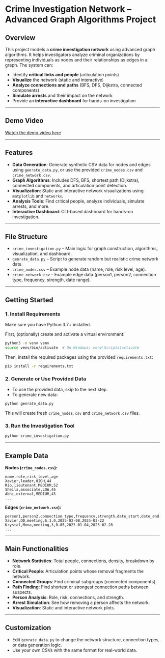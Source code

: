 # Crime Investigation Network – Advanced Graph Algorithms Project

## Overview

This project models a **crime investigation network** using advanced graph algorithms. It helps investigators analyze criminal organizations by representing individuals as nodes and their relationships as edges in a graph. The system can:

- Identify **critical links and people** (articulation points)
- **Visualize** the network (static and interactive)
- **Analyze connections and paths** (BFS, DFS, Dijkstra, connected components)
- **Simulate arrests** and their impact on the network
- Provide an **interactive dashboard** for hands-on investigation

---

## Demo Video

[Watch the demo video here](https://drive.google.com/drive/folders/1RyvY_lRHB00QBDHjdBzxz8JS6HISyxNB?usp=sharing)

---

## Features

- **Data Generation**: Generate synthetic CSV data for nodes and edges using `genrate_data.py`, or use the provided `crime_nodes.csv` and `crime_network.csv`.
- **Graph Algorithms**: Includes DFS, BFS, shortest path (Dijkstra), connected components, and articulation point detection.
- **Visualization**: Static and interactive network visualizations using `matplotlib` and `networkx`.
- **Analysis Tools**: Find critical people, analyze individuals, simulate arrests, and more.
- **Interactive Dashboard**: CLI-based dashboard for hands-on investigation.

---

## File Structure

- `crime_investigation.py` – Main logic for graph construction, algorithms, visualization, and dashboard.
- `genrate_data.py` – Script to generate random but realistic crime network data.
- `crime_nodes.csv` – Example node data (name, role, risk level, age).
- `crime_network.csv` – Example edge data (person1, person2, connection type, frequency, strength, date range).

---

## Getting Started

### 1. Install Requirements

Make sure you have Python 3.7+ installed.

First, (optionally) create and activate a virtual environment:
```bash
python3 -m venv venv
source venv/bin/activate  # On Windows: venv\Scripts\activate
```

Then, install the required packages using the provided `requirements.txt`:
```bash
pip install -r requirements.txt
```

### 2. Generate or Use Provided Data

- To use the provided data, skip to the next step.
- To generate new data:

```bash
python genrate_data.py
```

This will create fresh `crime_nodes.csv` and `crime_network.csv` files.

### 3. Run the Investigation Tool

```bash
python crime_investigation.py
```

---

## Example Data

**Nodes (`crime_nodes.csv`):**
```
name,role,risk_level,age
Xavier,leader,HIGH,44
Rio,lieutenant,MEDIUM,52
Sheila,associate,LOW,46
Abhi,external,MEDIUM,45
...
```

**Edges (`crime_network.csv`):**
```
person1,person2,connection_type,frequency,strength,date_start,date_end
Xavier,DD,meeting,6,1.0,2025-02-08,2025-03-22
Krystal,Mona,meeting,3,0.85,2025-01-04,2025-02-28
...
```

---

## Main Functionalities

- **Network Statistics**: Total people, connections, density, breakdown by role.
- **Critical People**: Articulation points whose removal fragments the network.
- **Connected Groups**: Find criminal subgroups (connected components).
- **Path Finding**: Find shortest or strongest connection paths between suspects.
- **Person Analysis**: Role, risk, connections, and strength.
- **Arrest Simulation**: See how removing a person affects the network.
- **Visualization**: Static and interactive network plots.

---

## Customization

- Edit `genrate_data.py` to change the network structure, connection types, or data generation logic.
- Use your own CSVs with the same format for real-world data.

